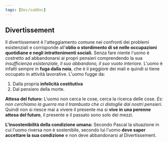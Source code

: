 ```yaml
---
tags: [Doc/subDoc]
---
```

## Divertissement
Il divertissement è l'atteggiamento comune nei confronti dei problemi esistenziali e corrisponde all'**oblio o stordimento di sé nelle occupazioni quotidiane e negli intrattenimenti sociali.** Senza fare niente l'uomo è costretto ad abbandonarsi ai propri pensieri comprendendo la sua *insufficienza esistenziale, il suo abbandono, il suo vuoto interiore.*
L'uomo è infatti sempre in **fuga dalla noia**, che è il peggiore dei mali e quindi si tiene occupato in attività lavorative. L'uomo fugge da:
1. Dalla propria **infelicità costitutiva** 
2. Dal pensiero della morte.

**Attesa del futuro:** L'uomo non cerca le cose, cerca la ricerca delle cose. *Es: non cerchiamo la guerra ma il trambusto che ci distoglie dai nostri pensieri*. Quindi non si riesce mai a vivere il presente ma si **vive in una perenne attesa del futuro**, il presente e il passato sono solo dei mezzi.

**L'insostenibilità della condizione umana:** Secondo Pascal la situazione in cui l'uomo riversa non è sostenibile, secondo lui l'uomo **deve saper accettare la sua condizione** e non deve abbandonarsi al Divertissement.

